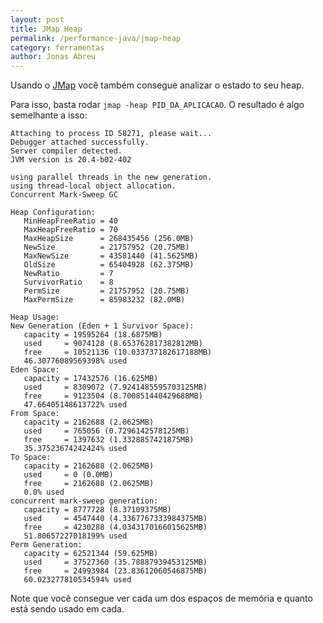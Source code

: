 ```yaml
---
layout: post
title: JMap Heap
permalink: /performance-java/jmap-heap
category: ferramentas
author: Jonas Abreu
---
```


Usando o  [JMap](/performance-java/jmap-histo) você também consegue analizar o estado to seu heap.

Para isso, basta rodar `jmap -heap PID_DA_APLICACAO`. O resultado é algo semelhante a isso:

	Attaching to process ID 58271, please wait...
	Debugger attached successfully.
	Server compiler detected.
	JVM version is 20.4-b02-402

	using parallel threads in the new generation.
	using thread-local object allocation.
	Concurrent Mark-Sweep GC

	Heap Configuration:
	   MinHeapFreeRatio = 40
	   MaxHeapFreeRatio = 70
	   MaxHeapSize      = 268435456 (256.0MB)
	   NewSize          = 21757952 (20.75MB)
	   MaxNewSize       = 43581440 (41.5625MB)
	   OldSize          = 65404928 (62.375MB)
	   NewRatio         = 7
	   SurvivorRatio    = 8
	   PermSize         = 21757952 (20.75MB)
	   MaxPermSize      = 85983232 (82.0MB)

	Heap Usage:
	New Generation (Eden + 1 Survivor Space):
	   capacity = 19595264 (18.6875MB)
	   used     = 9074128 (8.653762817382812MB)
	   free     = 10521136 (10.033737182617188MB)
	   46.30776089569398% used
	Eden Space:
	   capacity = 17432576 (16.625MB)
	   used     = 8309072 (7.9241485595703125MB)
	   free     = 9123504 (8.700851440429688MB)
	   47.66405148613722% used
	From Space:
	   capacity = 2162688 (2.0625MB)
	   used     = 765056 (0.7296142578125MB)
	   free     = 1397632 (1.3328857421875MB)
	   35.37523674242424% used
	To Space:
	   capacity = 2162688 (2.0625MB)
	   used     = 0 (0.0MB)
	   free     = 2162688 (2.0625MB)
	   0.0% used
	concurrent mark-sweep generation:
	   capacity = 8777728 (8.37109375MB)
	   used     = 4547440 (4.3367767333984375MB)
	   free     = 4230288 (4.0343170166015625MB)
	   51.80657227018199% used
	Perm Generation:
	   capacity = 62521344 (59.625MB)
	   used     = 37527360 (35.78887939453125MB)
	   free     = 24993984 (23.83612060546875MB)
	   60.023277810534594% used

Note que você consegue ver cada um dos espaços de memória e quanto está sendo usado em cada.
